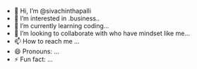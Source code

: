 - 👋 Hi, I’m @sivachinthapalli
- 👀 I’m interested in .business..
- 🌱 I’m currently learning coding...
- 💞️ I’m looking to collaborate with who have mindset like me...
- 📫 How to reach me ...
- 😄 Pronouns: ...
- ⚡ Fun fact: ...

<!---
sivachinthapalli/sivachinthapalli is a ✨ special ✨ repository because its `README.md` (this file) appears on your GitHub profile.
You can click the Preview link to take a look at your changes.
--->
